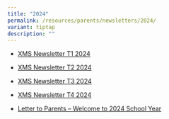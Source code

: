 ```yaml
---
title: "2024"
permalink: /resources/parents/newsletters/2024/
variant: tiptap
description: ""
---
```

<ul data-tight="true" class="tight">
<li>
<p><a href="/files/Newsletter to Parents/2024/XMS_Newsletter_T1_2024.pdf" rel="noopener noreferrer nofollow" target="_blank">XMS Newsletter T1 2024</a>
</p>
</li>
<li>
<p><a href="/files/Newsletter to Parents/2024/XMS_Newsletter_T2_2024.pdf" rel="noopener noreferrer nofollow" target="_blank">XMS Newsletter T2 2024</a>
</p>
</li>
<li>
<p><a href="/files/Newsletter to Parents/2024/XMS_Newsletter_T3_2024.pdf" rel="noopener noreferrer nofollow" target="_blank">XMS Newsletter T3 2024</a>
</p>
</li>
<li>
<p><a href="/files/Newsletter to Parents/2024/XMS_Newsletter_T4_2024.pdf" rel="noopener nofollow" target="_blank">XMS Newsletter T4 2024</a>
</p>
</li>
<li>
<p><a href="/files/Newsletter to Parents/2024/Letter_to_Parents___Welcome_to_2024_School_Year.pdf" rel="noopener noreferrer nofollow" target="_blank">Letter to Parents – Welcome to 2024 School Year</a>
</p>
</li>
</ul>
<p></p>